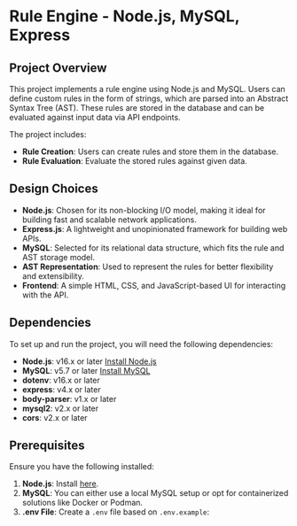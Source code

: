 # Rule Engine - Node.js, MySQL, Express

## Project Overview
This project implements a rule engine using Node.js and MySQL. Users can define custom rules in the form of strings, which are parsed into an Abstract Syntax Tree (AST). These rules are stored in the database and can be evaluated against input data via API endpoints.

The project includes:
- **Rule Creation**: Users can create rules and store them in the database.
- **Rule Evaluation**: Evaluate the stored rules against given data.

## Design Choices
- **Node.js**: Chosen for its non-blocking I/O model, making it ideal for building fast and scalable network applications.
- **Express.js**: A lightweight and unopinionated framework for building web APIs.
- **MySQL**: Selected for its relational data structure, which fits the rule and AST storage model.
- **AST Representation**: Used to represent the rules for better flexibility and extensibility.
- **Frontend**: A simple HTML, CSS, and JavaScript-based UI for interacting with the API.

## Dependencies
To set up and run the project, you will need the following dependencies:
- **Node.js**: v16.x or later [Install Node.js](https://nodejs.org/)
- **MySQL**: v5.7 or later [Install MySQL](https://dev.mysql.com/downloads/)
- **dotenv**: v16.x or later
- **express**: v4.x or later
- **body-parser**: v1.x or later
- **mysql2**: v2.x or later
- **cors**: v2.x or later

## Prerequisites
Ensure you have the following installed:
1. **Node.js**: Install [here](https://nodejs.org/).
2. **MySQL**: You can either use a local MySQL setup or opt for containerized solutions like Docker or Podman.
3. **.env File**: Create a `.env` file based on `.env.example`:
